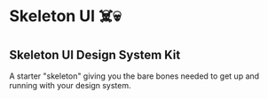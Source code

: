 # Skeleton UI ☠️💀

## Skeleton UI Design System Kit

A starter "skeleton" giving you the bare bones needed to get up and running with your design system.
